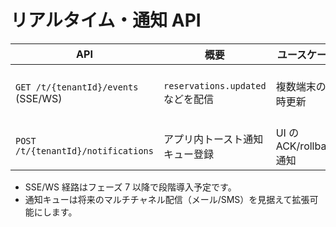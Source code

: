 # リアルタイム・通知 API

| API | 概要 | ユースケース | 備考 |
| --- | --- | --- | --- |
| `GET /t/{tenantId}/events` (SSE/WS) | `reservations.updated` などを配信 | 複数端末の同時更新 | Supabase Realtime/Edge Functions 想定 |
| `POST /t/{tenantId}/notifications` | アプリ内トースト通知キュー登録 | UI の ACK/rollback 通知 | 最小実装はサーバ側のみ |

- SSE/WS 経路はフェーズ 7 以降で段階導入予定です。
- 通知キューは将来のマルチチャネル配信（メール/SMS）を見据えて拡張可能にします。
